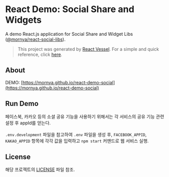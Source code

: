 # React Demo: Social Share and Widgets
A demo React.js application for Social Share and Widget Libs ([@mornya/react-social-libs](https://www.npmjs.com/package/@mornya/react-social-libs)).

> This project was generated by [React Vessel](https://www.npmjs.com/package/@mornya/react-vessel). For a simple and quick reference, click [here](REACT-VESSEL.md).

## About
DEMO: [https://mornya.github.io/react-demo-social](https://mornya.github.io/react-demo-social)

## Run Demo
페이스북, 카카오 등의 소셜 공유 기능을 사용하기 위해서는 각 서비스의 공유 기능 관련 설정 후 appId를 얻는다.<br><br>
`.env.development` 파일을 참고하여 `.env` 파일을 생성 후, `FACEBOOK_APPID`, `KAKAO_APPID` 항목에 각각 값을 입력하고 `npm start` 커맨드로 웹 서비스 실행.

## License
해당 프로젝트의 [LICENSE](LICENSE) 파일 참조.
